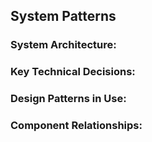 ## System Patterns

### System Architecture:

### Key Technical Decisions:

### Design Patterns in Use:

### Component Relationships:

